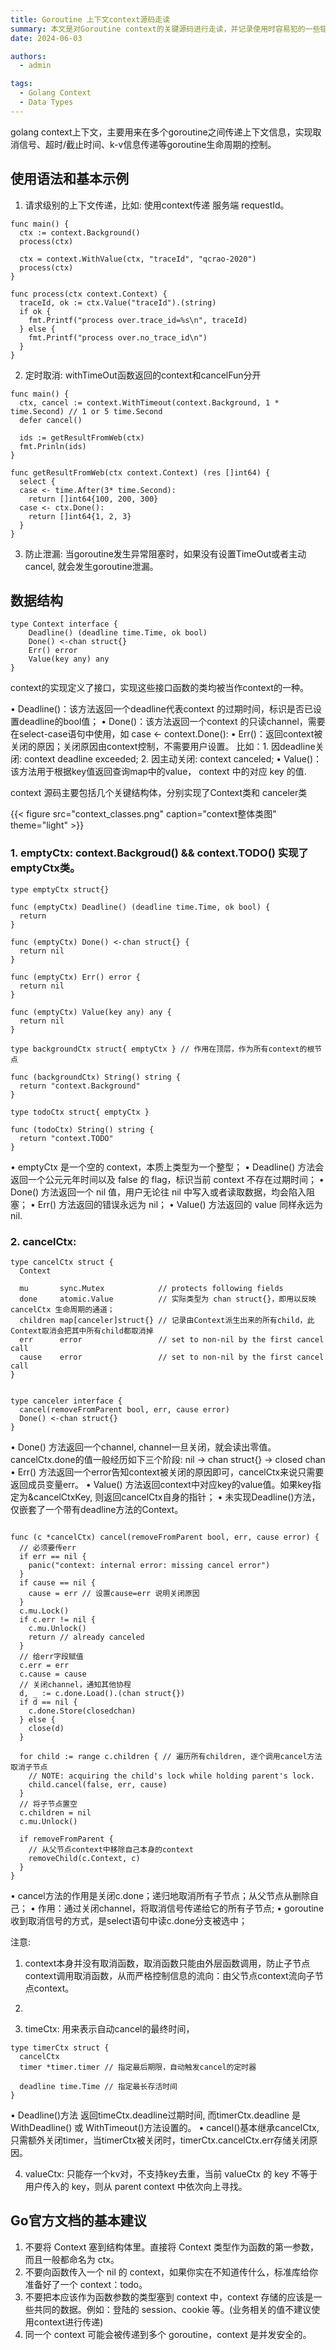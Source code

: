 ```yaml
---
title: Goroutine 上下文context源码走读
summary: 本文是对Goroutine context的关键源码进行走读，并记录使用时容易犯的一些错误。示例可能来源于网络、各类书籍，对应的Golang版本是1.21.9，仅供个人学习使用。
date: 2024-06-03

authors:
  - admin

tags:
  - Golang Context
  - Data Types
---
```


golang context上下文，主要用来在多个goroutine之间传递上下文信息，实现取消信号、超时/截止时间、k-v信息传递等goroutine生命周期的控制。

## 使用语法和基本示例
1. 请求级别的上下文传递，比如: 使用context传递 服务端 requestId。
```golang
func main() {
  ctx := context.Background()
  process(ctx)

  ctx = context.WithValue(ctx, "traceId", "qcrao-2020")
  process(ctx)
}

func process(ctx context.Context) {
  traceId, ok := ctx.Value("traceId").(string)
  if ok {
    fmt.Printf("process over.trace_id=%s\n", traceId)
  } else {
    fmt.Printf("process over.no_trace_id\n")
  }
}
```

2. 定时取消: withTimeOut函数返回的context和cancelFun分开
```golang
func main() {
  ctx, cancel := context.WithTimeout(context.Background, 1 * time.Second) // 1 or 5 time.Second
  defer cancel()

  ids := getResultFromWeb(ctx)
  fmt.Prinln(ids)
}

func getResultFromWeb(ctx context.Context) (res []int64) {
  select {
  case <- time.After(3* time.Second):
    return []int64{100, 200, 300}
  case <- ctx.Done():
    return []int64{1, 2, 3}
  }
}

```

3. 防止泄漏: 当goroutine发生异常阻塞时，如果没有设置TimeOut或者主动cancel, 就会发生goroutine泄漏。

## 数据结构

```golang
type Context interface {
    Deadline() (deadline time.Time, ok bool)
    Done() <-chan struct{}
    Err() error
    Value(key any) any
}
```
context的实现定义了接口，实现这些接口函数的类均被当作context的一种。

• Deadline()：该方法返回一个deadline代表context 的过期时间，标识是否已设置deadline的bool值；
• Done()：该方法返回一个context 的只读channel，需要在select-case语句中使用，如 case <- context.Done(): 
• Err()：返回context被关闭的原因；关闭原因由context控制，不需要用户设置。
  比如：1. 因deadline关闭: context deadline exceeded; 2. 因主动关闭: context canceled; 
• Value()：该方法用于根据key值返回查询map中的value， context 中的对应 key 的值.

context 源码主要包括几个关键结构体，分别实现了Context类和 canceler类

{{< figure src="context_classes.png" caption="context整体类图" theme="light" >}}

### 1. emptyCtx: context.Backgroud() && context.TODO() 实现了emptyCtx类。

```golang
type emptyCtx struct{}

func (emptyCtx) Deadline() (deadline time.Time, ok bool) {
  return
}

func (emptyCtx) Done() <-chan struct{} {
  return nil
}

func (emptyCtx) Err() error {
  return nil
}

func (emptyCtx) Value(key any) any {
  return nil
}

type backgroundCtx struct{ emptyCtx } // 作用在顶层，作为所有context的根节点

func (backgroundCtx) String() string {
  return "context.Background"
}

type todoCtx struct{ emptyCtx }

func (todoCtx) String() string {
  return "context.TODO"
}
```
• emptyCtx 是一个空的 context，本质上类型为一个整型；
• Deadline() 方法会返回一个公元元年时间以及 false 的 flag，标识当前 context 不存在过期时间；
• Done() 方法返回一个 nil 值，用户无论往 nil 中写入或者读取数据，均会陷入阻塞；
• Err() 方法返回的错误永远为 nil；
• Value() 方法返回的 value 同样永远为 nil.

### 2. cancelCtx: 

```golang
type cancelCtx struct {
  Context

  mu       sync.Mutex            // protects following fields
  done     atomic.Value          // 实际类型为 chan struct{}，即用以反映 cancelCtx 生命周期的通道；
  children map[canceler]struct{} // 记录由Context派生出来的所有child，此Context取消会把其中所有child都取消掉
  err      error                 // set to non-nil by the first cancel call
  cause    error                 // set to non-nil by the first cancel call
}


type canceler interface {
  cancel(removeFromParent bool, err, cause error)
  Done() <-chan struct{}
}

```
• Done() 方法返回一个channel, channel一旦关闭，就会读出零值。cancelCtx.done的值一般经历如下三个阶段: nil -> chan struct{} -> closed chan
• Err() 方法返回一个error告知context被关闭的原因即可，cancelCtx来说只需要返回成员变量err。
• Value() 方法返回context中对应key的value值。如果key指定为&cancelCtxKey, 则返回cancelCtx自身的指针；
• 未实现Deadline()方法，仅嵌套了一个带有deadline方法的Context。


```golang

func (c *cancelCtx) cancel(removeFromParent bool, err, cause error) {
  // 必须要传err
  if err == nil {
    panic("context: internal error: missing cancel error")
  }
  if cause == nil {
    cause = err // 设置cause=err 说明关闭原因
  }
  c.mu.Lock()
  if c.err != nil {
    c.mu.Unlock()
    return // already canceled
  }
  // 给err字段赋值
  c.err = err
  c.cause = cause
  // 关闭channel，通知其他协程
  d, _ := c.done.Load().(chan struct{})
  if d == nil {
    c.done.Store(closedchan)
  } else {
    close(d)
  }

  for child := range c.children { // 遍历所有children, 逐个调用cancel方法取消子节点
    // NOTE: acquiring the child's lock while holding parent's lock.
    child.cancel(false, err, cause)
  }
  // 将子节点置空
  c.children = nil
  c.mu.Unlock()

  if removeFromParent {
    // 从父节点context中移除自己本身的context
    removeChild(c.Context, c)
  }
}
```
•  cancel方法的作用是关闭c.done；递归地取消所有子节点；从父节点从删除自己；
•  作用：通过关闭channel，将取消信号传递给它的所有子节点; 
•  goroutine收到取消信号的方式，是select语句中读c.done分支被选中；

注意: 
1. context本身并没有取消函数，取消函数只能由外层函数调用，防止子节点context调用取消函数，从而严格控制信息的流向：由父节点context流向子节点context。
2. 

3. timeCtx: 用来表示自动cancel的最终时间，
```golang
type timerCtx struct {
  cancelCtx
  timer *timer.timer // 指定最后期限，自动触发cancel的定时器

  deadline time.Time // 指定最长存活时间
}
```
• Deadline()方法 返回timeCtx.deadline过期时间, 而timerCtx.deadline 是WithDeadline() 或 WithTimeout()方法设置的。
• cancel()基本继承cancelCtx, 只需额外关闭timer，当timerCtx被关闭时，timerCtx.cancelCtx.err存储关闭原因。

4. valueCtx: 只能存一个kv对，不支持key去重，当前 valueCtx 的 key 不等于用户传入的 key，则从 parent context 中依次向上寻找。


## Go官方文档的基本建议
1. 不要将 Context 塞到结构体里。直接将 Context 类型作为函数的第一参数，而且一般都命名为 ctx。
2. 不要向函数传入一个 nil 的 context，如果你实在不知道传什么，标准库给你准备好了一个 context：todo。
3. 不要把本应该作为函数参数的类型塞到 context 中，context 存储的应该是一些共同的数据。例如：登陆的 session、cookie 等。(业务相关的值不建议使用context进行传递)
4. 同一个 context 可能会被传递到多个 goroutine，context 是并发安全的。

